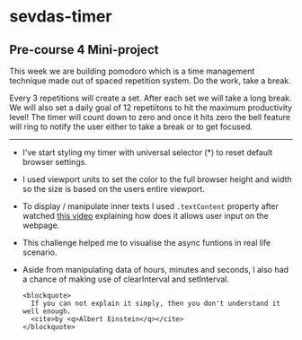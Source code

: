# sevdas-timer

## Pre-course 4 Mini-project

This week we are building pomodoro which is a time management technique made out of spaced repetition system. Do the work, take a break.

Every 3 repetitions will create a set. After each set we will take a long break.
We will also set a daily goal of 12 repetiitons to hit the maximum productivity level!
The timer will count down to zero and once it hits zero the bell feature will ring to notify the user either to take a break or to get focused.

---

- I've start styling my timer with universal selector (\*) to reset default browser settings.
- I used viewport units to set the color to the full browser height and width so the size is based on the users entire viewport.
- To display / manipulate inner texts I used `.textContent` property after watched [this video](https://www.youtube.com/watch?v=1UsllDMhvN4) explaining how does it allows user input on the webpage.
- This challenge helped me to visualise the async funtions in real life scenario.
- Aside from manipulating data of hours, minutes and seconds, I also had a chance of making use of clearInterval and setInterval.

      <blockquote>
        If you can not explain it simply, then you don't understand it well enough.
        <cite>by <q>Albert Einstein</q></cite>
      </blockquote>
